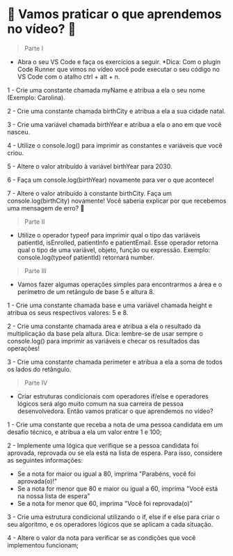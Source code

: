 # :rocket: Vamos praticar o que aprendemos no vídeo? 💪
> Parte I
- Abra o seu VS Code e faça os exercícios a seguir.
*Dica: Com o plugin Code Runner que vimos no vídeo você pode executar o seu código no VS Code com o atalho ctrl + alt + n. 


1 - Crie uma constante chamada myName e atribua a ela o seu nome (Exemplo: Carolina).

2 - Crie uma constante chamada birthCity e atribua a ela a sua cidade natal.

3 - Crie uma variável chamada birthYear e atribua a ela o ano em que você nasceu.

4 - Utilize o console.log() para imprimir as constantes e variáveis que você criou.

5 - Altere o valor atribuído à variável birthYear para 2030. 

6 - Faça um console.log(birthYear) novamente para ver o que acontece!

7 - Altere o valor atribuído à constante birthCity. Faça um console.log(birthCity) novamente! Você saberia explicar por que recebemos uma mensagem de erro? 🤔

> Parte II

- Utilize o operador typeof para imprimir qual o tipo das variáveis patientId, isEnrolled, patientInfo e patientEmail. Esse operador retorna qual o tipo de uma variável, objeto, função ou expressão. Exemplo: console.log(typeof patientId) retornará number.

> Parte III

- Vamos fazer algumas operações simples para encontrarmos a área e o perímetro de um retângulo de base 5 e altura 8.

1 - Crie uma constante chamada base e uma variável chamada height e atribua os seus respectivos valores: 5 e 8.


2 - Crie uma constante chamada area e atribua a ela o resultado da multiplicação da base pela altura. Dica: lembre-se de usar sempre o console.log() para imprimir as variáveis e checar os resultados das operações!


3 - Crie uma constante chamada perimeter e atribua a ela a soma de todos os lados do retângulo.

> Parte IV

- Criar estruturas condicionais com operadores if/else e operadores lógicos será algo muito comum na sua carreira de pessoa desenvolvedora. Então vamos praticar o que aprendemos no vídeo?

1 - Crie uma constante que receba a nota de uma pessoa candidata em um desafio técnico, e atribua a ela um valor entre 1 e 100;

2 - Implemente uma lógica que verifique se a pessoa candidata foi aprovada, reprovada ou se ela está na lista de espera. Para isso, considere as seguintes informações:
- Se a nota for maior ou igual a 80, imprima "Parabéns, você foi aprovada(o)!"
- Se a nota for menor que 80 e maior ou igual a 60, imprima "Você está na nossa lista de espera"
- Se a nota for menor que 60, imprima "Você foi reprovada(o)"

3 - Crie uma estrutura condicional utilizando o if, else if e else para criar o seu algoritmo, e os operadores lógicos que se aplicam a cada situação.

4 - Altere o valor da nota para verificar se as condições que você implementou funcionam;